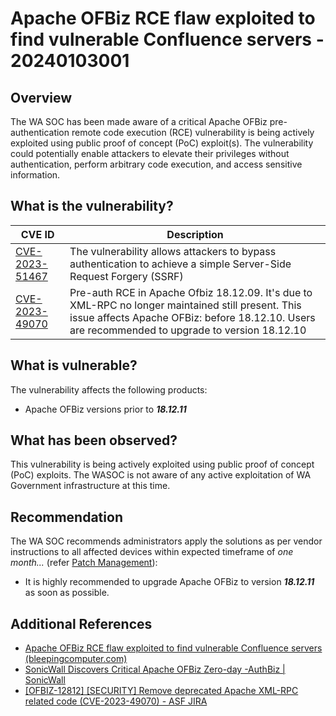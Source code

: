 # Apache OFBiz RCE flaw exploited to find vulnerable Confluence servers - 20240103001

## Overview

The WA SOC has been made aware of a critical Apache OFBiz pre-authentication remote code execution (RCE) vulnerability is being actively exploited using public proof of concept (PoC) exploit(s). The vulnerability could potentially enable attackers to elevate their privileges without authentication, perform arbitrary code execution, and access sensitive information.

## What is the vulnerability?

| CVE ID | Description |
| --- | --- |
| [CVE-2023-51467](https://cve.mitre.org/cgi-bin/cvename.cgi?name=CVE-2023-51467) | The vulnerability allows attackers to bypass authentication to achieve a simple Server-Side Request Forgery (SSRF) |
| [CVE-2023-49070](https://cve.mitre.org/cgi-bin/cvename.cgi?name=CVE-2023-49070) | Pre-auth RCE in Apache Ofbiz 18.12.09. It's due to XML-RPC no longer maintained still present. This issue affects Apache OFBiz: before 18.12.10.  Users are recommended to upgrade to version 18.12.10 |

## What is vulnerable?

The vulnerability affects the following products:

- Apache OFBiz versions prior to ***18.12.11***

## What has been observed?

This vulnerability is being actively exploited using public proof of concept (PoC) exploits. The WASOC is not aware of any active exploitation of WA Government infrastructure at this time.

## Recommendation

The WA SOC recommends administrators apply the solutions as per vendor instructions to all affected devices within expected timeframe of *one month...* (refer [Patch Management](../guidelines/patch-management.md)):

- It is highly recommended to upgrade Apache OFBiz to version ***18.12.11*** as soon as possible.

## Additional References

- [Apache OFBiz RCE flaw exploited to find vulnerable Confluence servers (bleepingcomputer.com)](https://www.bleepingcomputer.com/news/security/apache-ofbiz-rce-flaw-exploited-to-find-vulnerable-confluence-servers/)
- [SonicWall Discovers Critical Apache OFBiz Zero-day -AuthBiz | SonicWall](https://blog.sonicwall.com/en-us/2023/12/sonicwall-discovers-critical-apache-ofbiz-zero-day-authbiz/)
- [[OFBIZ-12812] [SECURITY] Remove deprecated Apache XML-RPC related code (CVE-2023-49070) - ASF JIRA](https://issues.apache.org/jira/browse/OFBIZ-12812)
